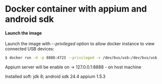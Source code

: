 Docker container with appium and android sdk
======

#### Launch the image

Launch the image with *--privileged* option to allow docker instance to view connected USB devices:

``` bash
$ docker run -d -p 8888:4723 --privileged -v /dev/bus/usb:/dev/bus/usb --name appium taraskrysiuk/appium_android
```
Appium server will be enable on -> 127.0.0.1:8888 - on host machine

Installed soft:
  jdk 8;
  android sdk 24.4
  appium 1.5.3
